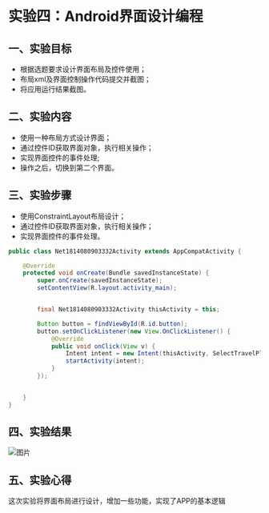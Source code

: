 # 实验四：Android界面设计编程

## 一、实验目标
- 根据选题要求设计界面布局及控件使用；
- 布局xml及界面控制操作代码提交并截图；
- 将应用运行结果截图。

## 二、实验内容 
- 使用一种布局方式设计界面； 
-  通过控件ID获取界面对象，执行相关操作； 
-  实现界面控件的事件处理; 
-  操作之后，切换到第二个界面。 

## 三、实验步骤
- 使用ConstraintLayout布局设计；
- 通过控件ID获取界面对象，执行相关操作；
- 实现界面控件的事件处理。
```java
public class Net1814080903332Activity extends AppCompatActivity {

    @Override
    protected void onCreate(Bundle savedInstanceState) {
        super.onCreate(savedInstanceState);
        setContentView(R.layout.activity_main);


        final Net1814080903332Activity thisActivity = this;

        Button button = findViewById(R.id.button);
        button.setOnClickListener(new View.OnClickListener() {
            @Override
            public void onClick(View v) {
                Intent intent = new Intent(thisActivity, SelectTravelPlace.class);
                startActivity(intent);
            }
        });


    }
}
```
## 四、实验结果
![图片](https://github.com/eason89/android-labs-2020/blob/master/students/net1814080903332/4.PNG)
## 五、实验心得
  这次实验将界面布局进行设计，增加一些功能，实现了APP的基本逻辑

